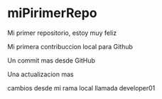 # miPirimerRepo

Mi primer repositorio, estoy muy feliz

Mi primera contribuccion local para Github

Un commit mas desde GitHub

Una actualizacion mas

cambios desde mi rama local llamada developer01